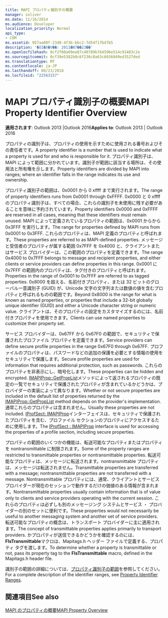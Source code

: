```yaml
---
title: MAPI プロパティ識別子の概要
manager: soliver
ms.date: 11/16/2014
ms.audience: Developer
localization_priority: Normal
api_type:
- COM
ms.assetid: 957aa00f-23d8-4f3b-bbc2-7d54f17b47b5
description: '�ŏI�X�V��: 2011�N7��23��'
ms.openlocfilehash: 8cf2f08a69ee87c40789b764596e514c91483c2e
ms.sourcegitcommit: 0cf39e5382b8c6f236c8a63c6036849ed3527ded
ms.translationtype: MT
ms.contentlocale: ja-JP
ms.lasthandoff: 08/23/2018
ms.locfileid: "22563157"
---
```

# <a name="mapi-property-identifier-overview"></a><span data-ttu-id="49611-103">MAPI プロパティ識別子の概要</span><span class="sxs-lookup"><span data-stu-id="49611-103">MAPI Property Identifier Overview</span></span>

  
  
<span data-ttu-id="49611-104">**適用されます**: Outlook 2013 |Outlook 2016</span><span class="sxs-lookup"><span data-stu-id="49611-104">**Applies to**: Outlook 2013 | Outlook 2016</span></span> 
  
<span data-ttu-id="49611-105">プロパティの識別子は、プロパティの使用を示すために使用される番号およびその責任者です。</span><span class="sxs-lookup"><span data-stu-id="49611-105">A property identifier is a number that is used to indicate what a property is used for and who is responsible for it.</span></span> <span data-ttu-id="49611-106">プロパティ識別子は、MAPI によって範囲に分かれています。識別子が範囲に該当する場所は、その使用法と所有権を示します。</span><span class="sxs-lookup"><span data-stu-id="49611-106">Property identifiers are divided by MAPI into ranges; where an identifier falls in the range indicates its use and ownership.</span></span> 
  
<span data-ttu-id="49611-107">プロパティ識別子の範囲は、0x0001 から 0 xffff まで実行されます。</span><span class="sxs-lookup"><span data-stu-id="49611-107">The range of property identifiers runs from 0x0001 through 0xFFFF.</span></span> <span data-ttu-id="49611-108">0x0000 と 0 xffff のプロパティ識別子は、すべての場合、これらの識別子を未使用に残す必要があることを意味に予約されています。</span><span class="sxs-lookup"><span data-stu-id="49611-108">Property identifiers 0x0000 and 0xFFFF are reserved in all cases, meaning that these identifiers must remain unused.</span></span> <span data-ttu-id="49611-109">MAPI によって定義されているプロパティの範囲は、0x0001 からから 0x3FFF を実行します。</span><span class="sxs-lookup"><span data-stu-id="49611-109">The range for properties defined by MAPI runs from 0x0001 to 0x3FFF.</span></span> <span data-ttu-id="49611-110">これらのプロパティは、MAPI 定義のプロパティと呼ばれます。</span><span class="sxs-lookup"><span data-stu-id="49611-110">These properties are referred to as MAPI-defined properties.</span></span> <span data-ttu-id="49611-111">メッセージと受信者のプロパティが属する範囲 0x7FFF を 0x4000 と、クライアントまたはサービス プロバイダーは、この範囲のプロパティを定義できます。</span><span class="sxs-lookup"><span data-stu-id="49611-111">The range 0x4000 to 0x7FFF belongs to message and recipient properties, and either clients or service providers can define properties in this range.</span></span> <span data-ttu-id="49611-112">0x0001 に 0x7FFF の範囲内のプロパティは、タグ付きのプロパティと呼ばれます。</span><span class="sxs-lookup"><span data-stu-id="49611-112">Properties in the range of 0x0001 to 0x7FFF are referred to as tagged properties.</span></span> <span data-ttu-id="49611-113">0x8000 を超える、名前付きプロパティ、または 32 ビットのグローバル一意識別子 (GUID) が、Unicode 文字の文字列または数値の値を含むプロパティと呼ばれるものの範囲です。</span><span class="sxs-lookup"><span data-stu-id="49611-113">Beyond 0x8000 is the range for what is known as named properties, or properties that include a 32-bit globally unique identifier (GUID) and either a Unicode character string or numeric value.</span></span> <span data-ttu-id="49611-114">クライアントは、そのプロパティの設定をカスタマイズするのには、名前付きプロパティを使用できます。</span><span class="sxs-lookup"><span data-stu-id="49611-114">Clients can use named properties to customize their property set.</span></span>
  
<span data-ttu-id="49611-115">サービス プロバイダーは、0x67FF から 0x67F0 の範囲で、セキュリティで保護されたプロファイル プロパティを定義できます。</span><span class="sxs-lookup"><span data-stu-id="49611-115">Service providers can define secure profile properties in the range 0x67F0 through 0x67FF.</span></span> <span data-ttu-id="49611-116">プロファイルのプロパティは、パスワードなどの追加の保護を必要とする情報の使用をセキュリティで保護します。</span><span class="sxs-lookup"><span data-stu-id="49611-116">Secure profile properties are used for information that requires additional protection, such as passwords.</span></span> <span data-ttu-id="49611-117">これらのプロパティを非表示にし、暗号化します。</span><span class="sxs-lookup"><span data-stu-id="49611-117">These properties can be hidden and encrypted.</span></span> <span data-ttu-id="49611-118">[IMAPIProp::GetPropList](imapiprop-getproplist.md)メソッドによって返されるプロパティの既定の一覧でセキュリティで保護されたプロパティが含まれているかどうかは、プロバイダーの実装によって異なります。</span><span class="sxs-lookup"><span data-stu-id="49611-118">Whether or not secure properties are included in the default list of properties returned by the [IMAPIProp::GetPropList](imapiprop-getproplist.md) method depends on the provider's implementation.</span></span> <span data-ttu-id="49611-119">通常これらのプロパティは含まれません。</span><span class="sxs-lookup"><span data-stu-id="49611-119">Usually these properties are not included.</span></span> <span data-ttu-id="49611-120">[IProfSect: IMAPIProp](iprofsectimapiprop.md)インターフェイスは、セキュリティで保護されたプロパティを含む、プロファイル セクションのプロパティにアクセスするために使用します。</span><span class="sxs-lookup"><span data-stu-id="49611-120">The [IProfSect : IMAPIProp](iprofsectimapiprop.md) interface is used for accessing the properties of a profile section, including secure properties.</span></span> 
  
<span data-ttu-id="49611-121">プロパティの範囲のいくつかの機能は、転送可能なプロパティまたはプロパティを nontransmittable に制限されます。</span><span class="sxs-lookup"><span data-stu-id="49611-121">Some of the property ranges are restricted to transmittable properties or nontransmittable properties.</span></span> <span data-ttu-id="49611-122">転送可能なプロパティは、メッセージに転送されます。nontransmittable プロパティは、メッセージは転送されません。</span><span class="sxs-lookup"><span data-stu-id="49611-122">Transmittable properties are transferred with a message; nontransmittable properties are not transferred with a message.</span></span> <span data-ttu-id="49611-123">Nontransmittable プロパティには、通常、クライアントとサービス プロバイダーが現在のセッションで動作するだけの価値のある情報が含まれます。</span><span class="sxs-lookup"><span data-stu-id="49611-123">Nontransmittable properties usually contain information that is of value only to clients and service providers operating with the current session.</span></span> <span data-ttu-id="49611-124">これらのプロパティは必ずしも別のメッセージング システムとサービス ・ プロバイダーの別のセットに便利です。</span><span class="sxs-lookup"><span data-stu-id="49611-124">These properties would not necessarily be useful to another messaging system and another set of service providers.</span></span> <span data-ttu-id="49611-125">転送可能なプロパティの概念は、トランスポート プロバイダーに主に適用されます。</span><span class="sxs-lookup"><span data-stu-id="49611-125">The concept of transmittable properties applies primarily to transport providers.</span></span> <span data-ttu-id="49611-126">かプロパティが送信できるかどうかを確認するのには、 **FIsTransmittable**マクロは、Mapitags.h ヘッダー ファイルで定義する、プロパティ タグを渡します。</span><span class="sxs-lookup"><span data-stu-id="49611-126">To determine whether a property is transmittable or not, pass its property tag to the **FIsTransmittable** macro, defined in the Mapitags.h header file.</span></span> 
  
<span data-ttu-id="49611-127">識別子の範囲の詳細については、[プロパティ識別子の範囲](property-identifier-ranges.md)を参照してください。</span><span class="sxs-lookup"><span data-stu-id="49611-127">For a complete description of the identifier ranges, see [Property Identifier Ranges](property-identifier-ranges.md).</span></span>
  
## <a name="see-also"></a><span data-ttu-id="49611-128">関連項目</span><span class="sxs-lookup"><span data-stu-id="49611-128">See also</span></span>



[<span data-ttu-id="49611-129">MAPI のプロパティの概要</span><span class="sxs-lookup"><span data-stu-id="49611-129">MAPI Property Overview</span></span>](mapi-property-overview.md)

